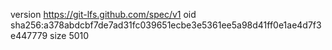 version https://git-lfs.github.com/spec/v1
oid sha256:a378abdcbf7de7ad31fc039651ecbe3e5361ee5a98d41ff0e1ae4d7f3e447779
size 5010
